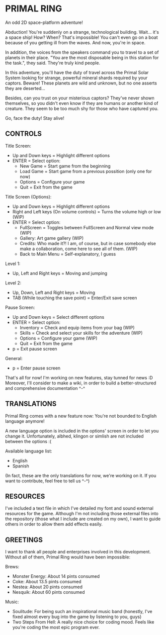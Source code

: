 # PRIMAL RING
An odd 2D space-platform adventure!

Abduction! You're suddenly on a strange, technological building. Wait... it's a space ship! How? When? That's impossible!
You can't even go on a boat because of you getting ill from the waves. And now, you're in space.

In addition, the voices from the speakers command you to travel to a set of planets in their place. "You are the most disposable
being in this station for the task.", they said. They're truly kind people.

In this adventure, you'll have the duty of travel across the Primal Solar System looking for strange, powerful mineral shards
required by your captors. Beware! These planets are wild and unknown, but no one asserts they are deserted...

Besides, can you trust on your misterious captors? They've never shown themselves, so you didn't even know if they are humans
or another kind of creature. They seem to be too much shy for those who have captured you.

Go, face the duty! Stay alive!

## CONTROLS

Title Screen:
- Up and Down keys = Highlight different options
- ENTER = Select option:
  - New Game = Start game from the beginning
  - Load Game = Start game from a previous possition (only one for now)
  - Options = Configure your game
  - Quit = Exit from the game
  
Title Screen (Options):
- Up and Down keys = Highlight different options
- Right and Left keys (On volume controls) = Turns the volume high or low (WIP)
- ENTER = Select option:
  - FullScreen = Toggles between FullScreen and Normal view mode (WIP)
  - Gallery: Art game gallery (WIP)
  - Credits: Who made it?! I am, of course, but in case somebody else
    make a collaboration, come here to see all of them. (WIP)
  - Back to Main Menu = Self-explanatory, I guess

Level 1:
- Up, Left and Right keys = Moving and jumping

Level 2:
- Up, Down, Left and Right keys = Moving
- TAB (While touching the save point) = Enter/Exit save screen

Pause Screen:
- Up and Down keys = Select different options
- ENTER = Select option:
  - Inventory = Check and equip items from your bag (WIP)
  - Skills = Check and select your skills for the adventure (WIP)
  - Options = Configure your game (WIP)
  - Quit = Exit from the game
- p = Exit pause screen

General:
- p = Enter pause screen

That's all for now! I'm working on new features, stay tunned for news :D
Moreover, I'll consider to make a wiki, in order to build a better-structured
and comprehensive documentation ^-^

## TRANSLATIONS

Primal Ring comes with a new feature now: You're not bounded to English language anymore!

A new language option is included in the options' screen in order to let you change it. Unfortunately, albhed,
klingon or simlish are not included between the options :(

Available language list:
- English
- Spanish

(In fact, these are the only translations for now, we're working on it. If you want to contribute, feel free
to tell us ^-^)

## RESOURCES

I've included a text file in which I've detailed my font and sound external
resources for the game. Although I'm not including those external files into
the repository (those what I include are created on my own), I want to guide
others in order to allow them add effects easily.

## GREETINGS

I want to thank all people and enterprises involved in this development.
Without all of them, Primal Ring would have been impossible:

Brews:
- Monster Energy: About 14 pints consumed
- Coke: About 13.5 pints consumed
- Nestea: About 20 pints consumed
- Nesquik: About 60 pints consumed

Music:
- Soulitude: For being such an inspirational music band (honestly, I've fixed almost every bug into the game
             by listening to you, guys)
- Two Steps From Hell: A really nice choice for coding mood. Feels like you're coding the most epic program ever.
